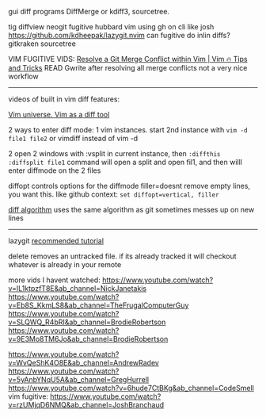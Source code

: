 gui diff programs DiffMerge or kdiff3, sourcetree.

tig
diffview
neogit
fugitive
hubbard vim
using gh on cli like josh
https://github.com/kdheepak/lazygit.nvim
can fugitive do inlin diffs?
gitkraken
sourcetree


VIM FUGITIVE VIDS:
[Resolve a Git Merge Conflict within Vim | Vim 🔥 Tips and Tricks](https://youtu.be/5XNozONLCXc) READ
Gwrite after resolving all merge conflicts
not a very nice workflow




___
videos of built in vim diff features:

[Vim universe. Vim as a diff tool](https://youtu.be/zEah_HDpHzc)

2 ways to enter diff mode:
1 vim instances. start 2nd instance with `vim -d file1 file2` or vimdiff instead of vim -d


2 open 2 windows with :vsplit in current instance, then `:diffthis`
`:diffsplit file1` command will open a split and open fil1, and then willl enter diffmode on the 2 files

diffopt controls options for the diffmode
filler=doesnt remove empty lines, you want this. like github
context:
`set diffopt=vertical, filler`

[diff algorithm](https://youtu.be/zEah_HDpHzc?t=414)
uses the same algorithm as git
sometimes messes up on new lines




___
lazygit
[recommended tutorial](https://youtu.be/VDXvbHZYeKY?t=22)

delete removes an untracked file. if its already tracked it will checkout whatever is already in your remote


more vids I havent watched:
https://www.youtube.com/watch?v=IL1ktpzfT8E&ab_channel=NickJanetakis
https://www.youtube.com/watch?v=Eb8S_KkmLS8&ab_channel=TheFrugalComputerGuy
https://www.youtube.com/watch?v=SLQWQ_R4bRI&ab_channel=BrodieRobertson
https://www.youtube.com/watch?v=9E3Mo8TM6Jo&ab_channel=BrodieRobertson

https://www.youtube.com/watch?v=WvQeShK4O8E&ab_channel=AndrewRadev
https://www.youtube.com/watch?v=5yAnbYNqU5A&ab_channel=GregHurrell
https://www.youtube.com/watch?v=6hude7CtBKg&ab_channel=CodeSmell
vim fugitive:
https://www.youtube.com/watch?v=rzUMjqD6NMQ&ab_channel=JoshBranchaud